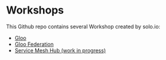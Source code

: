 # Workshops

This Github repo contains several Workshop created by solo.io:

- [Gloo](gloo/gloo/README.md)
- [Gloo Federation](gloo/federation/README.md)
- [Service Mesh Hub (work in progress)](smh/README.md)